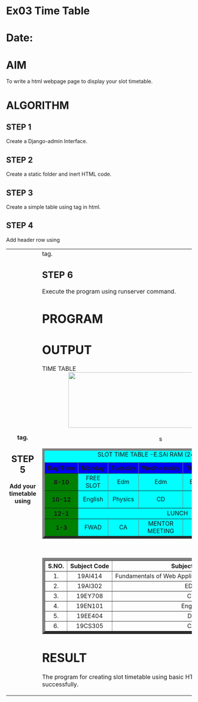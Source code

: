 # Ex03 Time Table
# Date:
# AIM
To write a html webpage page to display your slot timetable.

# ALGORITHM
## STEP 1
Create a Django-admin Interface.

## STEP 2
Create a static folder and inert HTML code.

## STEP 3
Create a simple table using <table> tag in html.

## STEP 4
Add header row using <th> tag.

## STEP 5
Add your timetable using <td> tag.

## STEP 6
Execute the program using runserver command.

# PROGRAM
# OUTPUT
<html>
   TIME TABLE 
   <body>
   <center>
   <img src="https://encrypted-tbn0.gstatic.com/images?q=tbn:ANd9GcTfVHM7lQHBY3fMmzXE1m0bYnMg3dsccFDu2g&s"height="150px"width="500px">

<br>
<table border="6" bgcolor="cyan" cellspacing="10" cellpadding="10">
<caption> SLOT TIME TABLE -E.SAI RAM (24000246) )</caption>
<br>

<tr bgcolor="blue">
     <th> Day/Time </th>
     <th> Monday </th>
     <th> Tuesday </th>
     <th> Wedn=esday </th>
     <th> Thursday </th>
     <th> Friday </th> 
     <th> Saturday</th>
</tr>

<tr align="center">
   <th bgcolor="GREEN"> 8-10 </th>s
   <td> FREE SLOT</td>
   <td> Edm</td>
   <td> Edm</td>
   <td> English </td>
   <td> Physics</td>
   <td>FREE SLOT</td>
</tr>

<tr align="center">
    <th bgcolor="GREEN"> 10-12 </th>
    <td> English</td>
    <td> Physics</td>
    <td> CD</td>
    <td> FREE SLOT</td>
    <td> FWAB</td>
    <td> FWAD</td>
</tr>

<tr align ="center">
    <th bgcolor="GREEN"> 12-1 </th>
    <td colspan="6" align="center"> LUNCH </td>
</tr>

<tr align ="center">
    <th bgcolor="GREEN"> 1-3 </th>
    <td>  FWAD </td>
    <td> CA</td>
    <td>  MENTOR MEETING</td>
    <td> DE</td>
    <td>  CA</td>
    <td> DE</td>
</tr>





</table>
<br>
<table border="7" cellspacing="10" cellpadding="10">
<tr align="center">
<th> S.NO. </th>
<th> Subject Code</th>
<th> Subject Name </th>
</tr>

<tr align="center">
<td> 1. </td>
<td> 19AI414 </td>
<td> Fundamentals of Web Applicaton Development(FWAD) </td>
</tr>

<tr align="center">
<td> 2. </td>
<td> 19AI302</td>
<td> EDM </td>
</tr>

<tr align="center">
<td> 3. </td>
<td> 19EY708</td>
<td> CD</td>
</tr>

<tr align="center">
<td> 4. </td>
<td> 19EN101</td>
<td> English </td>
</tr>

<tr align="center">
<td> 5. </td>
<td> 19EE404</td>
<td> DE</td>
</tr>

<tr align="center">
<td> 6. </td>
<td> 19CS305</td>
<td>CA</td>
</tr>
</table>
</center>
</body>
</html>

# RESULT
The program for creating slot timetable using basic HTML tags is executed successfully.
